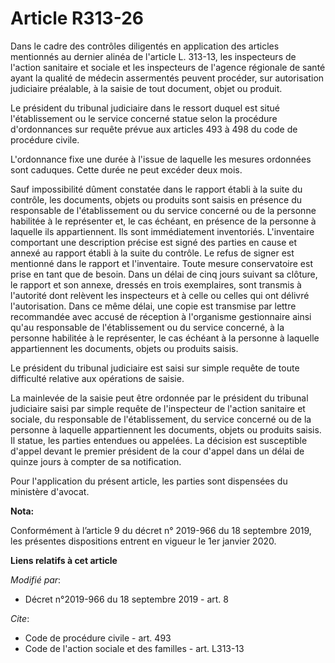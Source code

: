 # Article R313-26

Dans le cadre des contrôles diligentés en application des articles mentionnés au dernier alinéa de l'article L. 313-13, les
inspecteurs de l'action sanitaire et sociale et les inspecteurs de l'agence régionale de santé ayant la qualité de médecin
assermentés peuvent procéder, sur autorisation judiciaire préalable, à la saisie de tout document, objet ou produit. 

Le président du   tribunal judiciaire dans le ressort duquel est situé l'établissement ou le service concerné statue selon la
procédure d'ordonnances sur requête prévue aux articles 493 à 498 du code de procédure civile. 

L'ordonnance fixe une durée à l'issue de laquelle les mesures ordonnées sont caduques. Cette durée ne peut excéder deux
mois. 

Sauf impossibilité dûment constatée dans le rapport établi à la suite du contrôle, les documents, objets ou produits sont
saisis en présence du responsable de l'établissement ou du service concerné ou de la personne habilitée à le représenter et,
le cas échéant, en présence de la personne à laquelle ils appartiennent. Ils sont immédiatement inventoriés. L'inventaire
comportant une description précise est signé des parties en cause et annexé au rapport établi à la suite du contrôle. Le
refus de signer est mentionné dans le rapport et l'inventaire. Toute mesure conservatoire est prise en tant que de besoin.
Dans un délai de cinq jours suivant sa clôture, le rapport et son annexe, dressés en trois exemplaires, sont transmis à
l'autorité dont relèvent les inspecteurs et à celle ou celles qui ont délivré l'autorisation. Dans ce même délai, une copie
est transmise par lettre recommandée avec accusé de réception à l'organisme gestionnaire ainsi qu'au responsable de
l'établissement ou du service concerné, à la personne habilitée à le représenter, le cas échéant à la personne à laquelle
appartiennent les documents, objets ou produits saisis. 

Le président du   tribunal judiciaire est saisi sur simple requête de toute difficulté relative aux opérations de saisie. 

La mainlevée de la saisie peut être ordonnée par le président du   tribunal judiciaire saisi par simple requête de
l'inspecteur de l'action sanitaire et sociale, du responsable de l'établissement, du service concerné ou de la personne à
laquelle appartiennent les documents, objets ou produits saisis. Il statue, les parties entendues ou appelées. La décision
est susceptible d'appel devant le premier président de la cour d'appel dans un délai de quinze jours à compter de sa
notification. 

Pour l'application du présent article, les parties sont dispensées du ministère d'avocat.

**Nota:**

Conformément à l’article 9 du décret n° 2019-966 du 18 septembre 2019, les présentes dispositions entrent en vigueur le 1er
janvier 2020.

**Liens relatifs à cet article**

_Modifié par_:

  - Décret n°2019-966 du 18 septembre 2019 - art. 8

_Cite_:

  - Code de procédure civile - art. 493
  - Code de l'action sociale et des familles - art. L313-13
